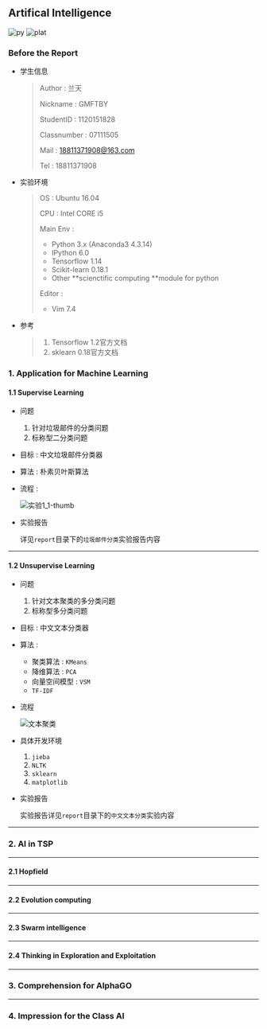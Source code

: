 ## Artifical Intelligence

![py](https://img.shields.io/badge/python-3.6.1-red.svg?style=plastic)  ![plat](https://img.shields.io/badge/platform-Ubuntu16.04-red.svg?style=plastic)

### Before the Report

* 学生信息

  >Author : 兰天
  >
  >Nickname : GMFTBY
  >
  >StudentID : 1120151828
  >
  >Classnumber : 07111505
  >
  >Mail : 18811371908@163.com
  >
  >Tel : 18811371908

* 实验环境

  >OS : Ubuntu 16.04
  >
  >CPU : Intel CORE i5
  >
  >Main Env :
  >
  >* Python 3.x (Anaconda3 4.3.14)
  >* IPython 6.0
  >* Tensorflow 1.14
  >* Scikit-learn 0.18.1
  >* Other **scienctific computing **module for python
  >
  >Editor : 
  >
  >* Vim 7.4

* 参考

  >1. Tensorflow 1.2官方文档
  >2. sklearn 0.18官方文档

### 1. Application for Machine Learning



#### 1.1 Supervise Learning

* 问题

  1. 针对垃圾邮件的分类问题
  2. 标称型二分类问题

* 目标 : 中文垃圾邮件分类器

* 算法 : 朴素贝叶斯算法

* 流程 : 

  ![实验1_1-thumb](/home/lantian/File/AI/photo/实验1_1-thumb.png)

* 实验报告

  详见`report`目录下的`垃圾邮件分类`实验报告内容

---

#### 1.2 Unsupervise Learning

* 问题

  1. 针对文本聚类的多分类问题
  2. 标称型多分类问题

* 目标 : 中文文本分类器

* 算法 : 

  * 聚类算法 : `KMeans`
  * 降维算法 : `PCA`
  * 向量空间模型 : `VSM`
  * `TF-IDF`

* 流程

  ![文本聚类](/home/lantian/File/AI/photo/文本聚类.png)

* 具体开发环境

  1. `jieba`
  2. `NLTK`
  3. `sklearn`
  4. `matplotlib`

* 实验报告

  实验报告详见`report`目录下的`中文文本分类`实验内容

---

### 2. AI in TSP

---

#### 2.1 Hopfield

---

#### 2.2 Evolution computing

---

#### 2.3 Swarm intelligence

---

#### 2.4 Thinking in Exploration and Exploitation

---

### 3. Comprehension for AlphaGO

---

### 4. Impression for the Class AI





